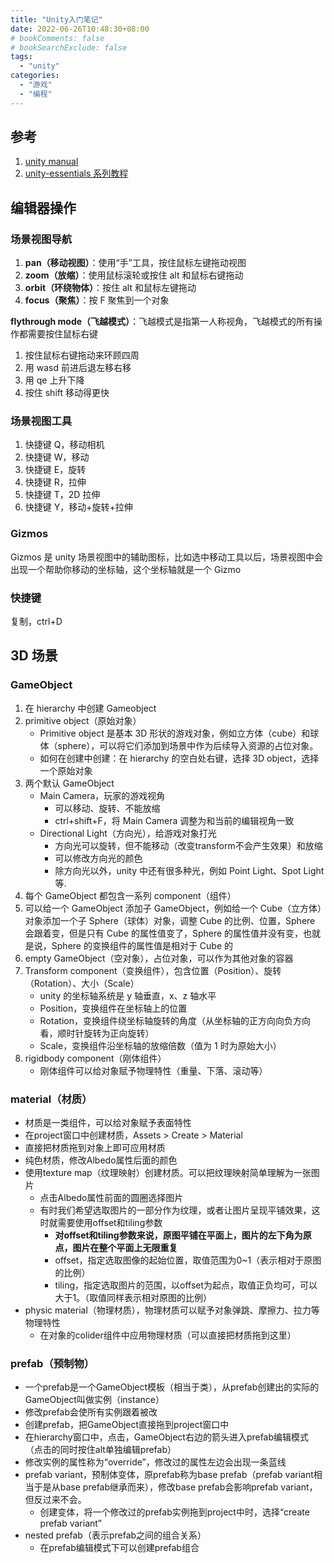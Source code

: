 ```yaml
---
title: "Unity入门笔记"
date: 2022-06-26T10:48:30+08:00
# bookComments: false
# bookSearchExclude: false
tags:
  - "unity"
categories:
  - "游戏"
  - "编程"
---
```


## 参考

1. [unity manual](https://docs.unity3d.com/Manual/)
2. [unity-essentials 系列教程](https://learn.unity.com/pathway/unity-essentials)

## 编辑器操作

### 场景视图导航

1. **pan（移动视图）**：使用“手”工具，按住鼠标左键拖动视图
2. **zoom（放缩）**：使用鼠标滚轮或按住 alt 和鼠标右键拖动
3. **orbit（环绕物体）**：按住 alt 和鼠标左键拖动
4. **focus（聚焦）**：按 F 聚焦到一个对象

**flythrough mode（飞越模式）**：飞越模式是指第一人称视角，飞越模式的所有操作都需要按住鼠标右键

1. 按住鼠标右键拖动来环顾四周
2. 用 wasd 前进后退左移右移
3. 用 qe 上升下降
4. 按住 shift 移动得更快

### 场景视图工具

1. 快捷键 Q，移动相机
2. 快捷键 W，移动
3. 快捷键 E，旋转
4. 快捷键 R，拉伸
5. 快捷键 T，2D 拉伸
6. 快捷键 Y，移动+旋转+拉伸

### Gizmos

Gizmos 是 unity 场景视图中的辅助图标，比如选中移动工具以后，场景视图中会出现一个帮助你移动的坐标轴，这个坐标轴就是一个 Gizmo

### 快捷键

复制，ctrl+D

## 3D 场景

### GameObject

1. 在 hierarchy 中创建 Gameobject
2. primitive object（原始对象）
   - Primitive object 是基本 3D 形状的游戏对象，例如立方体（cube）和球体（sphere），可以将它们添加到场景中作为后续导入资源的占位对象。
   - 如何在创建中创建：在 hierarchy 的空白处右键，选择 3D object，选择一个原始对象
3. 两个默认 GameObject
   - Main Camera，玩家的游戏视角
     - 可以移动、旋转、不能放缩
     - ctrl+shift+F，将 Main Camera 调整为和当前的编辑视角一致
   - Directional Light（方向光），给游戏对象打光
     - 方向光可以旋转，但不能移动（改变transform不会产生效果）和放缩
     - 可以修改方向光的颜色
     - 除方向光以外，unity 中还有很多种光，例如 Point Light、Spot Light 等.
4. 每个 GameObject 都包含一系列 component（组件）
5. 可以给一个 GameObject 添加子 GameObject，例如给一个 Cube（立方体）对象添加一个子 Sphere（球体）对象，调整 Cube 的比例、位置，Sphere 会跟着变，但是只有 Cube 的属性值变了，Sphere 的属性值并没有变，也就是说，Sphere 的变换组件的属性值是相对于 Cube 的
6. empty GameObject（空对象），占位对象，可以作为其他对象的容器
7. Transform component（变换组件），包含位置（Position）、旋转（Rotation）、大小（Scale）
   - unity 的坐标轴系统是 y 轴垂直，x、z 轴水平
   - Position，变换组件在坐标轴上的位置
   - Rotation，变换组件绕坐标轴旋转的角度（从坐标轴的正方向向负方向看，顺时针旋转为正向旋转）
   - Scale，变换组件沿坐标轴的放缩倍数（值为 1 时为原始大小）
8. rigidbody component（刚体组件）
   - 刚体组件可以给对象赋予物理特性（重量、下落、滚动等）

### material（材质）

- 材质是一类组件，可以给对象赋予表面特性
- 在project窗口中创建材质，Assets > Create > Material
- 直接把材质拖到对象上即可应用材质
- 纯色材质，修改Albedo属性后面的颜色
- 使用texture map（纹理映射）创建材质。可以把纹理映射简单理解为一张图片
    - 点击Albedo属性前面的圆圈选择图片
    - 有时我们希望选取图片的一部分作为纹理，或者让图片呈现平铺效果，这时就需要使用offset和tiling参数
        - **对offset和tiling参数来说，原图平铺在平面上，图片的左下角为原点，图片在整个平面上无限重复**
        - offset，指定选取图像的起始位置，取值范围为0~1（表示相对于原图的比例）
        - tiling，指定选取图片的范围，以offset为起点，取值正负均可，可以大于1。（取值同样表示相对原图的比例）
- physic material（物理材质），物理材质可以赋予对象弹跳、摩擦力、拉力等物理特性
    - 在对象的colider组件中应用物理材质（可以直接把材质拖到这里）

### prefab（预制物）

- 一个prefab是一个GameObject模板（相当于类），从prefab创建出的实际的GameObject叫做实例（instance）
- 修改prefab会使所有实例跟着被改
- 创建prefab，把GameObject直接拖到project窗口中
- 在hierarchy窗口中，点击，GameObject右边的箭头进入prefab编辑模式（点击的同时按住alt单独编辑prefab）
- 修改实例的属性称为“override”，修改过的属性左边会出现一条蓝线
- prefab variant，预制体变体，原prefab称为base prefab（prefab variant相当于是从base prefab继承而来），修改base prefab会影响prefab variant，但反过来不会。
  - 创建变体，将一个修改过的prefab实例拖到project中时，选择“create prefab variant”
- nested prefab（表示prefab之间的组合关系）
  - 在prefab编辑模式下可以创建prefab组合